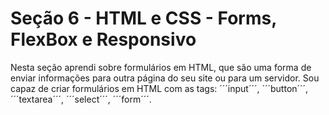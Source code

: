 # Seção 6 - HTML e CSS - Forms, FlexBox e Responsivo

Nesta seção aprendi sobre formulários em HTML, que são uma forma de enviar informações para outra página do seu site ou para um servidor.
Sou capaz de criar formulários em HTML com as tags: ´´´input´´´, ´´´button´´´, ´´´textarea´´´, ´´´select´´´, ´´´form´´´.
